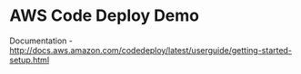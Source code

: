 AWS Code Deploy Demo
========================================

Documentation - http://docs.aws.amazon.com/codedeploy/latest/userguide/getting-started-setup.html
